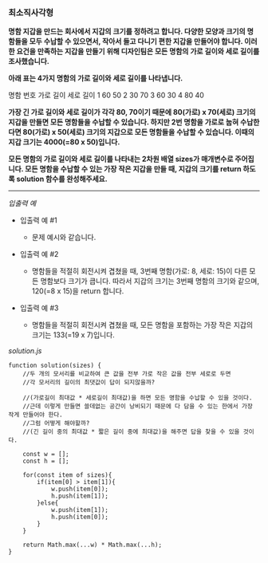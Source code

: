 ### 최소직사각형

**명함 지갑을 만드는 회사에서 지갑의 크기를 정하려고 합니다. 다양한 모양과 크기의 명함들을 모두 수납할 수 있으면서, 작아서 들고 다니기 편한 지갑을 만들어야 합니다. 이러한 요건을 만족하는 지갑을 만들기 위해 디자인팀은 모든 명함의 가로 길이와 세로 길이를 조사했습니다.**

**아래 표는 4가지 명함의 가로 길이와 세로 길이를 나타냅니다.**

명함 번호 가로 길이 세로 길이
1 60 50
2 30 70
3 60 30
4 80 40

**가장 긴 가로 길이와 세로 길이가 각각 80, 70이기 때문에 80(가로) x 70(세로) 크기의 지갑을 만들면 모든 명함들을 수납할 수 있습니다. 하지만 2번 명함을 가로로 눕혀 수납한다면 80(가로) x 50(세로) 크기의 지갑으로 모든 명함들을 수납할 수 있습니다. 이때의 지갑 크기는 4000(=80 x 50)입니다.**

**모든 명함의 가로 길이와 세로 길이를 나타내는 2차원 배열 sizes가 매개변수로 주어집니다. 모든 명함을 수납할 수 있는 가장 작은 지갑을 만들 때, 지갑의 크기를 return 하도록 solution 함수를 완성해주세요.**

---

_입출력 예_

- 입출력 예 #1

  - 문제 예시와 같습니다.

- 입출력 예 #2

  - 명함들을 적절히 회전시켜 겹쳤을 때, 3번째 명함(가로: 8, 세로: 15)이 다른 모든 명함보다 크기가 큽니다. 따라서 지갑의 크기는 3번째 명함의 크기와 같으며, 120(=8 x 15)을 return 합니다.

- 입출력 예 #3

  - 명함들을 적절히 회전시켜 겹쳤을 때, 모든 명함을 포함하는 가장 작은 지갑의 크기는 133(=19 x 7)입니다.

_solution.js_

```
function solution(sizes) {
    //두 개의 모서리를 비교하여 큰 값을 전부 가로 작은 값을 전부 세로로 두면
    //각 모서리의 길이의 최댓값이 답이 되지않을까?

    //(가로길이 최대값 * 세로길이 최대값)을 하면 모든 명함을 수납할 수 있을 것이다.
    //근데 이렇게 만들면 쓸데없는 공간이 낭비되기 때문에 다 담을 수 있는 한에서 가장 작게 만들어야 한다.
    //그럼 어떻게 해야할까?
    //(긴 길이 중의 최대값 * 짧은 길이 중에 최대값)을 해주면 답을 찾을 수 있을 것이다.

    const w = [];
    const h = [];

    for(const item of sizes){
        if(item[0] > item[1]){
            w.push(item[0]);
            h.push(item[1]);
        }else{
            w.push(item[1]);
            h.push(item[0]);
        }
    }

    return Math.max(...w) * Math.max(...h);
}
```
